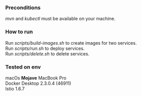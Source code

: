 ### Preconditions
_mvn_ and _kubectl_ must be available on your machine.

### How to run
Run _scripts/build-images.sh_ to create images for two services.\
Run _scripts/run.sh_ to deploy services.\
Run _scripts/delete.sh_ to delete services.

### Tested on env
macOs **Mojave** MacBook Pro\
Docker Desktop 2.3.0.4 (46911)\
Istio 1.6.7
